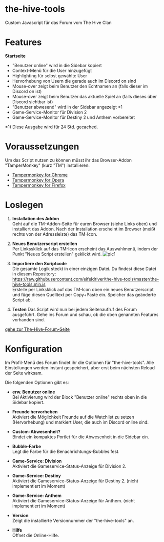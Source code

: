# the-hive-tools
Custom Javascript für das Forum vom The Hive Clan

# Features
**Startseite**
- "Benutzer online" wird in die Sidebar kopiert 
- Context-Menü für die User hinzugefügt
- Highlighting für selbst gewählte User
- Hervorhebung von Usern die gerade auch im Discord on sind
- Mouse-over zeigt beim Benutzer den Echtnamen an (falls dieser im Discord on ist)
- Mouse-over zeigt beim Benutzer das aktuelle Spiel an (falls dieses über Discord sichtbar ist)
- "Benutzer abwesend" wird in der Sidebar angezeigt *1
- Game-Service-Monitor für Division 2
- Game-Service-Monitor für Destiny 2 und Anthem vorbereitet

*1) Diese Ausgabe wird für 24 Std. gecached.

# Voraussetzungen
Um das Script nutzen zu können müsst ihr das Browser-Addon "TamperMonkey" (kurz "TM") installieren.

* [Tampermonkey for Chrome](https://chrome.google.com/webstore/detail/tampermonkey/dhdgffkkebhmkfjojejmpbldmpobfkfo)
* [Tampermonkey for Opera](https://addons.opera.com/de/extensions/details/tampermonkey-beta/)
* [Tampermonkey for Firefox](https://addons.mozilla.org/de/firefox/addon/tampermonkey/)

# Loslegen

1. **Installation des Addon**  
Geht auf die TM-Addon-Seite für euren Browser (siehe Links oben) und installiert das Addon. Nach der Installation erscheint im Browser (meißt rechts von der Adressleiste) das TM-Icon.

2. **Neues Benutzerscript erstellen**   
Per Linkssklick auf das TM-Icon erscheint das Auswahlmenü, indem der Punkt "Neues Script erstellen" geklickt wird.
![pic1](https://c1.staticflickr.com/8/7844/46390822204_603ee56e06.jpg)

3. **Importiere den Scriptcode**  
Die gesamte Logik steckt in einer einzigen Datei. Du findest diese Datei in diesem Repository:  
https://raw.githubusercontent.com/eifeldriver/the-hive-tools/master/the-hive-tools.min.js  
Erstelle per Linksklick auf das TM-Icon oben ein neues Benutzerscript und füge diesen Quelltext per Copy+Paste ein.
Speicher das geänderte Script ab.


4. **Testen**
Das Script wird nun bei jedem Seitenaufruf des Forum ausgeführt. Gehe ins Forum und schau, ob die oben genannten Features vorhanden sind.

[gehe zur The-Hive-Forum-Seite](https://www.enter-the-hive.de/forum/forum/)

# Konfiguration
Im Profil-Menü des Forum findet ihr die Optionen für "the-hive-tools". 
Alle Einstellungen werden instant gespeichert, aber erst beim nächsten Reload der Seite wirksam. 
 
Die folgenden Optionen gibt es:
* **erw. Benutzer online**  
Bei Aktivierung wird der Block "Benutzer online" rechts oben in die Sidebar kopiert.

* **Freunde hervorheben**  
Aktiviert die Möglichkeit Freunde auf die Watchlist zu setzen (Hervorhebung) und markiert User, die auch im Discord online sind.

* **Custom-Abwesenheit?**  
Bindet ein kompaktes Portlet für die Abwesenheit in die Sidebar ein.

* **Bubble-Farbe**  
Legt die Farbe für die Benachrichtungs-Bubbles fest.

* **Game-Service: Division**  
Aktiviert die Gameservice-Status-Anzeige für Division 2.

* **Game-Service: Destiny**  
Aktiviert die Gameservice-Status-Anzeige für Destiny 2. (nicht implementiert im Moment)

* **Game-Service: Anthem**  
Aktiviert die Gameservice-Status-Anzeige für Anthem. (nicht implementiert im Moment)

* **Version**  
Zeigt die installierte Versionnummer der "the-hive-tools" an.

* **Hilfe**  
Öffnet die Online-Hilfe.

